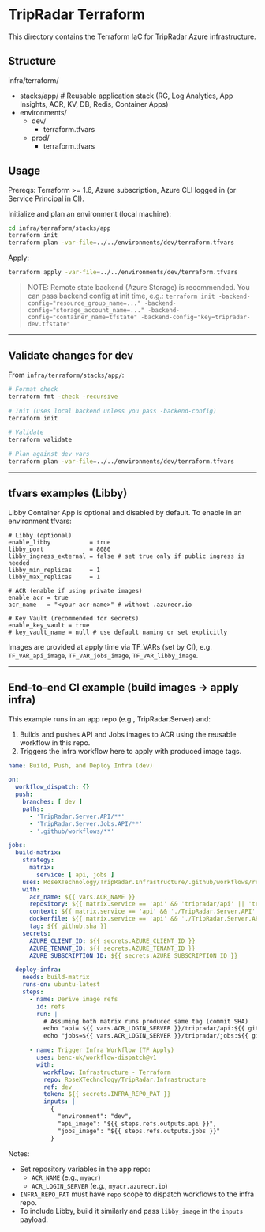 # TripRadar Terraform

This directory contains the Terraform IaC for TripRadar Azure infrastructure.

## Structure

infra/terraform/
- stacks/app/        # Reusable application stack (RG, Log Analytics, App Insights, ACR, KV, DB, Redis, Container Apps)
- environments/
  - dev/
    - terraform.tfvars
  - prod/
    - terraform.tfvars

## Usage

Prereqs: Terraform >= 1.6, Azure subscription, Azure CLI logged in (or Service Principal in CI).

Initialize and plan an environment (local machine):

```bash
cd infra/terraform/stacks/app
terraform init
terraform plan -var-file=../../environments/dev/terraform.tfvars
```

Apply:
```bash
terraform apply -var-file=../../environments/dev/terraform.tfvars
```

> NOTE: Remote state backend (Azure Storage) is recommended. You can pass backend config at init time, e.g.:
> `terraform init -backend-config="resource_group_name=..." -backend-config="storage_account_name=..." -backend-config="container_name=tfstate" -backend-config="key=tripradar-dev.tfstate"`

---

## Validate changes for dev

From `infra/terraform/stacks/app/`:

```bash
# Format check
terraform fmt -check -recursive

# Init (uses local backend unless you pass -backend-config)
terraform init

# Validate
terraform validate

# Plan against dev vars
terraform plan -var-file=../../environments/dev/terraform.tfvars
```

---

## tfvars examples (Libby)

Libby Container App is optional and disabled by default. To enable in an environment tfvars:

```hcl
# Libby (optional)
enable_libby           = true
libby_port             = 8080
libby_ingress_external = false # set true only if public ingress is needed
libby_min_replicas     = 1
libby_max_replicas     = 1

# ACR (enable if using private images)
enable_acr = true
acr_name   = "<your-acr-name>" # without .azurecr.io

# Key Vault (recommended for secrets)
enable_key_vault = true
# key_vault_name = null # use default naming or set explicitly
```

Images are provided at apply time via TF_VARs (set by CI), e.g. `TF_VAR_api_image`, `TF_VAR_jobs_image`, `TF_VAR_libby_image`.

---

## End-to-end CI example (build images → apply infra)

This example runs in an app repo (e.g., TripRadar.Server) and:
1) Builds and pushes API and Jobs images to ACR using the reusable workflow in this repo.
2) Triggers the infra workflow here to apply with produced image tags.

```yaml
name: Build, Push, and Deploy Infra (dev)

on:
  workflow_dispatch: {}
  push:
    branches: [ dev ]
    paths:
      - 'TripRadar.Server.API/**'
      - 'TripRadar.Server.Jobs.API/**'
      - '.github/workflows/**'

jobs:
  build-matrix:
    strategy:
      matrix:
        service: [ api, jobs ]
    uses: RoseXTechnology/TripRadar.Infrastructure/.github/workflows/reusable-build-push.yml@dev
    with:
      acr_name: ${{ vars.ACR_NAME }}
      repository: ${{ matrix.service == 'api' && 'tripradar/api' || 'tripradar/jobs' }}
      context: ${{ matrix.service == 'api' && './TripRadar.Server.API' || './TripRadar.Server.Jobs.API' }}
      dockerfile: ${{ matrix.service == 'api' && './TripRadar.Server.API/Dockerfile' || './TripRadar.Server.Jobs.API/Dockerfile' }}
      tag: ${{ github.sha }}
    secrets:
      AZURE_CLIENT_ID: ${{ secrets.AZURE_CLIENT_ID }}
      AZURE_TENANT_ID: ${{ secrets.AZURE_TENANT_ID }}
      AZURE_SUBSCRIPTION_ID: ${{ secrets.AZURE_SUBSCRIPTION_ID }}

  deploy-infra:
    needs: build-matrix
    runs-on: ubuntu-latest
    steps:
      - name: Derive image refs
        id: refs
        run: |
          # Assuming both matrix runs produced same tag (commit SHA)
          echo "api= ${{ vars.ACR_LOGIN_SERVER }}/tripradar/api:${{ github.sha }}" >> $GITHUB_OUTPUT
          echo "jobs=${{ vars.ACR_LOGIN_SERVER }}/tripradar/jobs:${{ github.sha }}" >> $GITHUB_OUTPUT

      - name: Trigger Infra Workflow (TF Apply)
        uses: benc-uk/workflow-dispatch@v1
        with:
          workflow: Infrastructure - Terraform
          repo: RoseXTechnology/TripRadar.Infrastructure
          ref: dev
          token: ${{ secrets.INFRA_REPO_PAT }}
          inputs: |
            {
              "environment": "dev",
              "api_image": "${{ steps.refs.outputs.api }}",
              "jobs_image": "${{ steps.refs.outputs.jobs }}"
            }
```

Notes:
- Set repository variables in the app repo:
  - `ACR_NAME` (e.g., `myacr`)
  - `ACR_LOGIN_SERVER` (e.g., `myacr.azurecr.io`)
- `INFRA_REPO_PAT` must have `repo` scope to dispatch workflows to the infra repo.
- To include Libby, build it similarly and pass `libby_image` in the `inputs` payload.

